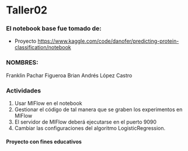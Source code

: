 # Taller02
### El notebook base fue tomado de:

* Proyecto https://www.kaggle.com/code/danofer/predicting-protein-classification/notebook


### NOMBRES:

Franklin Pachar Figueroa
Brian Andrés López Castro

### Actividades
1. Usar MlFlow en el notebook
2. Gestionar el código de tal manera que se graben los experimentos en MlFlow
3. El servidor de MlFlow deberá ejecutarse en el puerto 9090
4. Cambiar las configuraciones del algoritmo LogisticRegression.


#### Proyecto con fines educativos
